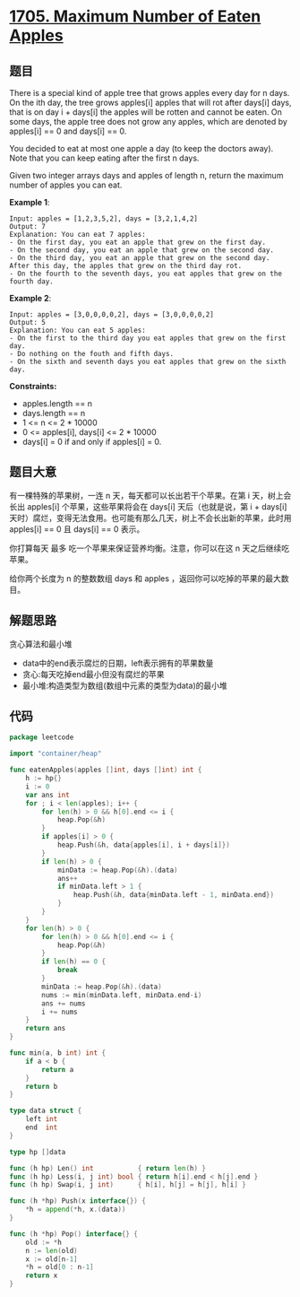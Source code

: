 # [1705. Maximum Number of Eaten Apples](https://leetcode.com/problems/maximum-number-of-eaten-apples/)

## 题目

There is a special kind of apple tree that grows apples every day for n days. On the ith day, the tree grows apples[i] apples that will rot after days[i] days, that is on day i + days[i] the apples will be rotten and cannot be eaten. On some days, the apple tree does not grow any apples, which are denoted by apples[i] == 0 and days[i] == 0.

You decided to eat at most one apple a day (to keep the doctors away). Note that you can keep eating after the first n days.

Given two integer arrays days and apples of length n, return the maximum number of apples you can eat.

**Example 1**:

    Input: apples = [1,2,3,5,2], days = [3,2,1,4,2]
    Output: 7
    Explanation: You can eat 7 apples:
    - On the first day, you eat an apple that grew on the first day.
    - On the second day, you eat an apple that grew on the second day.
    - On the third day, you eat an apple that grew on the second day. After this day, the apples that grew on the third day rot.
    - On the fourth to the seventh days, you eat apples that grew on the fourth day.

**Example 2**:

    Input: apples = [3,0,0,0,0,2], days = [3,0,0,0,0,2]
    Output: 5
    Explanation: You can eat 5 apples:
    - On the first to the third day you eat apples that grew on the first day.
    - Do nothing on the fouth and fifth days.
    - On the sixth and seventh days you eat apples that grew on the sixth day.

**Constraints:**

- apples.length == n
- days.length == n
- 1 <= n <= 2 * 10000
- 0 <= apples[i], days[i] <= 2 * 10000
- days[i] = 0 if and only if apples[i] = 0.

## 题目大意

有一棵特殊的苹果树，一连 n 天，每天都可以长出若干个苹果。在第 i 天，树上会长出 apples[i] 个苹果，这些苹果将会在 days[i] 天后（也就是说，第 i + days[i] 天时）腐烂，变得无法食用。也可能有那么几天，树上不会长出新的苹果，此时用 apples[i] == 0 且 days[i] == 0 表示。

你打算每天 最多 吃一个苹果来保证营养均衡。注意，你可以在这 n 天之后继续吃苹果。

给你两个长度为 n 的整数数组 days 和 apples ，返回你可以吃掉的苹果的最大数目。

## 解题思路

贪心算法和最小堆

  - data中的end表示腐烂的日期，left表示拥有的苹果数量
  - 贪心:每天吃掉end最小但没有腐烂的苹果
  - 最小堆:构造类型为数组(数组中元素的类型为data)的最小堆

## 代码

```go
package leetcode

import "container/heap"

func eatenApples(apples []int, days []int) int {
    h := hp{}
    i := 0
    var ans int
    for ; i < len(apples); i++ {
        for len(h) > 0 && h[0].end <= i {
            heap.Pop(&h)
        }
        if apples[i] > 0 {
            heap.Push(&h, data{apples[i], i + days[i]})
        }
        if len(h) > 0 {
            minData := heap.Pop(&h).(data)
            ans++
            if minData.left > 1 {
                heap.Push(&h, data{minData.left - 1, minData.end})
            }
        }
    }
    for len(h) > 0 {
        for len(h) > 0 && h[0].end <= i {
            heap.Pop(&h)
        }
        if len(h) == 0 {
            break
        }
        minData := heap.Pop(&h).(data)
        nums := min(minData.left, minData.end-i)
        ans += nums
        i += nums
    }
    return ans
}

func min(a, b int) int {
    if a < b {
        return a
    }
    return b
}

type data struct {
    left int
    end  int
}

type hp []data

func (h hp) Len() int           { return len(h) }
func (h hp) Less(i, j int) bool { return h[i].end < h[j].end }
func (h hp) Swap(i, j int)      { h[i], h[j] = h[j], h[i] }

func (h *hp) Push(x interface{}) {
    *h = append(*h, x.(data))
}

func (h *hp) Pop() interface{} {
    old := *h
    n := len(old)
    x := old[n-1]
    *h = old[0 : n-1]
    return x
}
```
